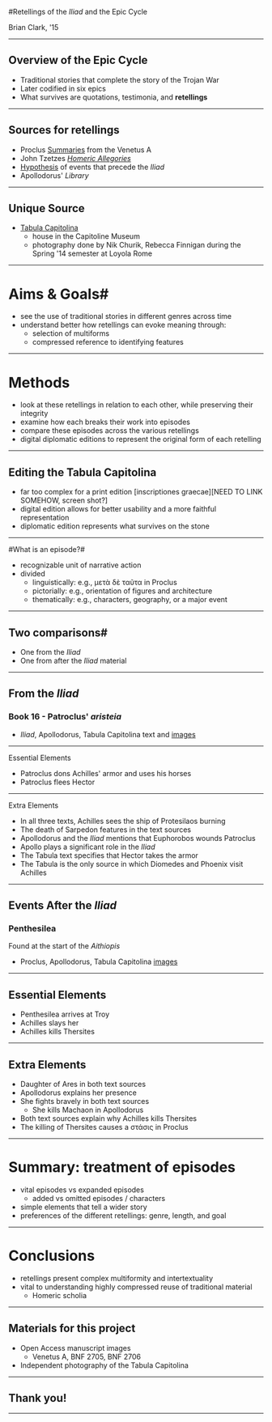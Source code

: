 #Retellings of the *Iliad* and the Epic Cycle

Brian Clark, '15

***

## Overview of the Epic Cycle ##



- Traditional stories that complete the story of the Trojan War
- Later codified in six epics 
- What survives are quotations, testimonia, and  **retellings**


***

## Sources for retellings ##


- Proclus [Summaries](http://www.homermultitext.org/hmt-digital/images?request=GetIIPMooViewer&urn=urn:cite:hmt:vaimg.VA006RN-0007) from the Venetus A
- John Tzetzes [*Homeric Allegories*](http://gallica.bnf.fr/ark:/12148/btv1b520005627/f22.zoom.r=.langFR)
- [Hypothesis](http://gallica.bnf.fr/ark:/12148/btv1b52500995q/f9.zoom.r=grec%202706.langFR) of events that precede the *Iliad*
- Apollodorus' *Library*

******

## Unique Source ##

- [Tabula Capitolina](http://shot.holycross.edu/eikon/tabulaeiliacae/Capitoline_1.jpg)
     - house in the Capitoline Museum
     - photography done by Nik Churik, Rebecca Finnigan during the Spring '14 semester at Loyola Rome

******

# Aims & Goals#



- see the use of traditional stories in different genres across time
- understand better how retellings can evoke meaning through:
    - selection of multiforms
    - compressed reference to identifying features



----

# Methods #


- look at these retellings in relation to each other, while preserving their integrity
- examine how each breaks their work into episodes
- compare these episodes across the various retellings
- digital diplomatic editions to represent the original form of each retelling

***

## Editing the Tabula Capitolina ##

- far too complex for a print edition [inscriptiones graecae][NEED TO LINK SOMEHOW, screen shot?]
- digital edition allows for better usability and a more faithful representation
- diplomatic edition represents what survives on the stone 



***


#What is an episode?#

- recognizable unit of narrative action
- divided 
    - linguistically: e.g., μετὰ δὲ ταῦτα in Proclus
    - pictorially:  e.g., orientation of figures and architecture
    - thematically: e.g., characters, geography, or a major event


***


## Two comparisons#

- One from the *Iliad*
- One from after the *Iliad* material

***

## From the *Iliad* ##



### Book 16 - Patroclus' *aristeia* ###



- *Iliad*, Apollodorus, Tabula Capitolina text and [images](http://shot.holycross.edu/eikon/tabulaeiliacae/Capitoline_9.jpg)


***
Essential Elements

- Patroclus dons Achilles' armor and uses his horses
- Patroclus flees Hector


***
Extra Elements

- In all three texts, Achilles sees the ship of Protesilaos burning
- The death of Sarpedon features in the text sources
- Apollodorus and the *Iliad* mentions that Euphorobos wounds Patroclus
- Apollo plays a significant role in the *Iliad*
- The Tabula text specifies that Hector takes the armor 
- The Tabula is the only source in which Diomedes and Phoenix visit Achilles


***

## Events After the *Iliad* ##



### Penthesilea ###



Found at the start of the *Aithiopis*

- Proclus, Apollodorus, Tabula Capitolina [images](http://shot.holycross.edu/eikon/tabulaeiliacae/Capitoline_8.jpg)



***

## Essential Elements

- Penthesilea arrives at Troy
-  Achilles slays her
-  Achilles kills Thersites 



***

## Extra Elements

- Daughter of Ares in both text sources
- Apollodorus explains her presence
- She fights bravely in both text sources
     - She kills Machaon in Apollodorus
- Both text sources explain why Achilles kills Thersites
- The killing of Thersites causes a στάσις in Proclus


***
# Summary: treatment of episodes #



- vital episodes vs expanded episodes
     - added vs omitted episodes / characters
-  simple elements that tell a wider story
- preferences of the different retellings:  genre, length, and goal

***


# Conclusions #

- retellings present complex multiformity and intertextuality
- vital to understanding highly compressed reuse of traditional material
     - Homeric scholia

***

## Materials for this project ##

- Open Access manuscript images
     - Venetus A, BNF 2705, BNF 2706
- Independent photography of the Tabula Capitolina

***

## Thank you! ##



***
